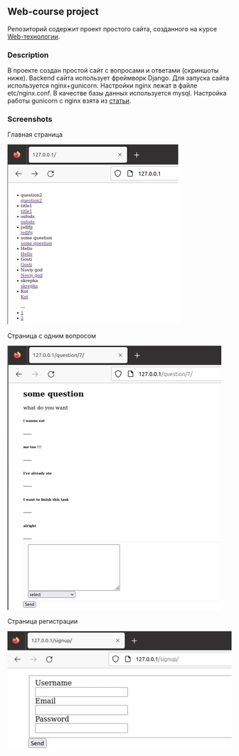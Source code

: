 ## Web-course project
Репозиторий содержит проект простого сайта, созданного на курсе [Web-технологии](https://stepik.org/course/154/syllabus).
### Description
В проекте создан простой сайт с вопросами и ответами (скриншоты ниже).
Backend сайта использует фреймворк Django.
Для запуска сайта используется nginx+gunicorn.
Настройки nginx лежат в файле etc/nginx.conf.
В качестве базы данных используется mysql.
Настройка работы gunicorn с nginx взята из
[статьи](https://www.digitalocean.com/community/tutorials/how-to-set-up-django-with-postgres-nginx-and-gunicorn-on-ubuntu-18-04-ru#systemd-gunicorn).

### Screenshots
Главная страница

![alt text](https://github.com/Chuvaaash/web-course/blob/main/screenshots/main_page.jpg?raw=true)

Страница с одним вопросом

![alt text](https://github.com/Chuvaaash/web-course/blob/main/screenshots/question_page.jpg?raw=true)

Страница регистрации

![alt text](https://github.com/Chuvaaash/web-course/blob/main/screenshots/signup_page.jpg?raw=true)